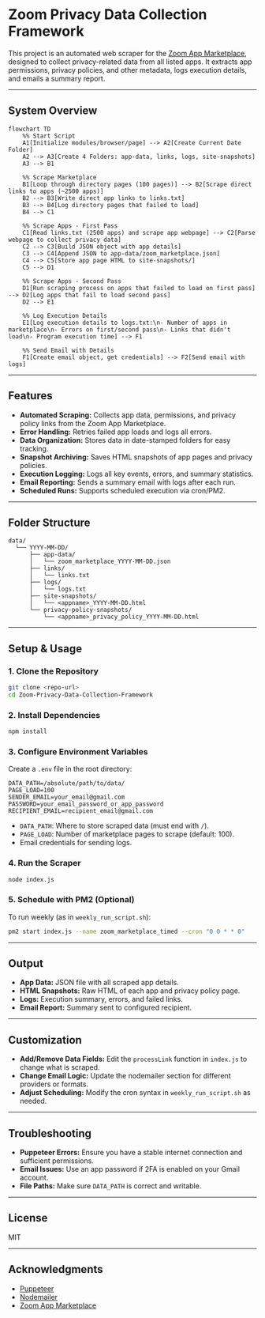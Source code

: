 # Zoom Privacy Data Collection Framework

This project is an automated web scraper for the [Zoom App Marketplace](https://marketplace.zoom.us/), designed to collect privacy-related data from all listed apps. It extracts app permissions, privacy policies, and other metadata, logs execution details, and emails a summary report.

---

## System Overview

```mermaid
flowchart TD
    %% Start Script
    A1[Initialize modules/browser/page] --> A2[Create Current Date Folder]
    A2 --> A3[Create 4 Folders: app-data, links, logs, site-snapshots]
    A3 --> B1

    %% Scrape Marketplace
    B1[Loop through directory pages (100 pages)] --> B2[Scrape direct links to apps (~2500 apps)]
    B2 --> B3[Write direct app links to links.txt]
    B3 --> B4[Log directory pages that failed to load]
    B4 --> C1

    %% Scrape Apps - First Pass
    C1[Read links.txt (2500 apps) and scrape app webpage] --> C2[Parse webpage to collect privacy data]
    C2 --> C3[Build JSON object with app details]
    C3 --> C4[Append JSON to app-data/zoom_marketplace.json]
    C4 --> C5[Store app page HTML to site-snapshots/]
    C5 --> D1

    %% Scrape Apps - Second Pass
    D1[Run scraping process on apps that failed to load on first pass] --> D2[Log apps that fail to load second pass]
    D2 --> E1

    %% Log Execution Details
    E1[Log execution details to logs.txt:\n- Number of apps in marketplace\n- Errors on first/second pass\n- Links that didn't load\n- Program execution time] --> F1

    %% Send Email with Details
    F1[Create email object, get credentials] --> F2[Send email with logs]
```

---

## Features

- **Automated Scraping:** Collects app data, permissions, and privacy policy links from the Zoom App Marketplace.
- **Error Handling:** Retries failed app loads and logs all errors.
- **Data Organization:** Stores data in date-stamped folders for easy tracking.
- **Snapshot Archiving:** Saves HTML snapshots of app pages and privacy policies.
- **Execution Logging:** Logs all key events, errors, and summary statistics.
- **Email Reporting:** Sends a summary email with logs after each run.
- **Scheduled Runs:** Supports scheduled execution via cron/PM2.

---

## Folder Structure

```
data/
  └── YYYY-MM-DD/
      ├── app-data/
      │   └── zoom_marketplace_YYYY-MM-DD.json
      ├── links/
      │   └── links.txt
      ├── logs/
      │   └── logs.txt
      ├── site-snapshots/
      │   └── <appname>_YYYY-MM-DD.html
      └── privacy-policy-snapshots/
          └── <appname>_privacy_policy_YYYY-MM-DD.html
```

---

## Setup & Usage

### 1. Clone the Repository

```bash
git clone <repo-url>
cd Zoom-Privacy-Data-Collection-Framework
```

### 2. Install Dependencies

```bash
npm install
```

### 3. Configure Environment Variables

Create a `.env` file in the root directory:

```
DATA_PATH=/absolute/path/to/data/
PAGE_LOAD=100
SENDER_EMAIL=your_email@gmail.com
PASSWORD=your_email_password_or_app_password
RECIPIENT_EMAIL=recipient_email@gmail.com
```

- `DATA_PATH`: Where to store scraped data (must end with `/`).
- `PAGE_LOAD`: Number of marketplace pages to scrape (default: 100).
- Email credentials for sending logs.

### 4. Run the Scraper

```bash
node index.js
```

### 5. Schedule with PM2 (Optional)

To run weekly (as in `weekly_run_script.sh`):

```bash
pm2 start index.js --name zoom_marketplace_timed --cron "0 0 * * 0"
```

---

## Output

- **App Data:** JSON file with all scraped app details.
- **HTML Snapshots:** Raw HTML of each app and privacy policy page.
- **Logs:** Execution summary, errors, and failed links.
- **Email Report:** Summary sent to configured recipient.

---

## Customization

- **Add/Remove Data Fields:** Edit the `processLink` function in `index.js` to change what is scraped.
- **Change Email Logic:** Update the nodemailer section for different providers or formats.
- **Adjust Scheduling:** Modify the cron syntax in `weekly_run_script.sh` as needed.

---

## Troubleshooting

- **Puppeteer Errors:** Ensure you have a stable internet connection and sufficient permissions.
- **Email Issues:** Use an app password if 2FA is enabled on your Gmail account.
- **File Paths:** Make sure `DATA_PATH` is correct and writable.

---

## License

MIT

---

## Acknowledgments

- [Puppeteer](https://github.com/puppeteer/puppeteer)
- [Nodemailer](https://nodemailer.com/about/)
- [Zoom App Marketplace](https://marketplace.zoom.us/)
